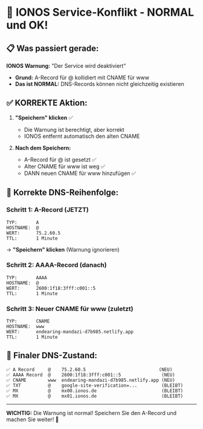 # 🚨 IONOS Service-Konflikt - NORMAL und OK!

## 📋 Was passiert gerade:

**IONOS Warnung:** "Der Service wird deaktiviert"
- **Grund:** A-Record für @ kollidiert mit CNAME für www
- **Das ist NORMAL:** DNS-Records können nicht gleichzeitig existieren

## ✅ KORREKTE Aktion:

1. **"Speichern" klicken** ✅
   - Die Warnung ist berechtigt, aber korrekt
   - IONOS entfernt automatisch den alten CNAME

2. **Nach dem Speichern:**
   - A-Record für @ ist gesetzt ✅
   - Alter CNAME für www ist weg ✅
   - DANN neuen CNAME für www hinzufügen ✅

## 🔄 Korrekte DNS-Reihenfolge:

### Schritt 1: A-Record (JETZT)
```
TYP:       A
HOSTNAME:  @
WERT:      75.2.60.5
TTL:       1 Minute
```
→ **"Speichern" klicken** (Warnung ignorieren)

### Schritt 2: AAAA-Record (danach)
```
TYP:       AAAA
HOSTNAME:  @
WERT:      2600:1f18:3fff:c001::5
TTL:       1 Minute
```

### Schritt 3: Neuer CNAME für www (zuletzt)
```
TYP:       CNAME
HOSTNAME:  www
WERT:      endearing-mandazi-d7b985.netlify.app
TTL:       1 Minute
```

## 🎯 Finaler DNS-Zustand:

```dns
✅ A Record     @    75.2.60.5                           (NEU)
✅ AAAA Record  @    2600:1f18:3fff:c001::5               (NEU)  
✅ CNAME        www  endearing-mandazi-d7b985.netlify.app (NEU)
✅ TXT          @    google-site-verification=...         (BLEIBT)
✅ MX           @    mx00.ionos.de                        (BLEIBT)
✅ MX           @    mx01.ionos.de                        (BLEIBT)
```

---

**WICHTIG:** Die Warnung ist normal! Speichern Sie den A-Record und machen Sie weiter! 🚀
